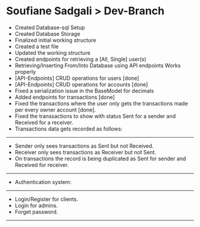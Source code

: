 # Soufiane Sadgali > Dev-Branch
* Created Database-sql Setup
* Created Database Storage
* Finalized initial working structure
* Created a test file
* Updated the working structure
* Created endpoints for retrieving a [All, Single] user(s)
* Retrieving/Inserting From/Into Database using API endpoints Works properly
* [API-Endpoints] CRUD operations for users [done]
* [API-Endpoints] CRUD operations for accounts [done]
* Fixed a serialization issue in the BaseModel for decimals
* Added endpoints for transactions [done]
* Fixed the transactions where the user only gets the transactions made per every owner account [done].
* Fixed the transsactions to show with status Sent for a sender and Received for a receiver.
* Transactions data gets recorded as follows:
**********************************************************************************************
* Sender only sees transactions as Sent but not Received.
* Receiver only sees transactions as Receiver but not Sent.
* On transactions the record is being duplicated as Sent for sender and Received for receiver.
**********************************************************************************************
* Authentication system:
*****************************
* Login/Register for clients.
* Login for admins.
* Forget password.
*****************************

